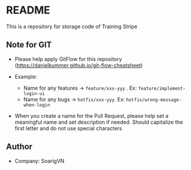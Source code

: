 # README #
This is a repository for storage code of Training Stripe

## Note for GIT
* Please help apply GitFlow for this repository (https://danielkummer.github.io/git-flow-cheatsheet)
* Example:
    - Name for any features -> `feature/xxx-yyy` . Ex: `feature/implement-login-ui`
    - Name for any bugs -> `hotfix/xxx-yyy`. Ex: `hotfix/wrong-message-when-login`

* When you create a name for the Pull Request, please help set a meaningful name and set description if needed. Should capitalize the first letter and do not use special characters

## Author
* Company: SoarigVN
